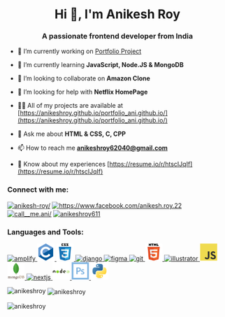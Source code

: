 <h1 align="center">Hi 👋, I'm Anikesh Roy</h1>
<h3 align="center">A passionate frontend developer from India</h3>

- 🔭 I’m currently working on [Portfolio Project](https://anikeshroy.github.io/portfolio_ani.github.io/)

- 🌱 I’m currently learning **JavaScript, Node.JS & MongoDB**

- 👯 I’m looking to collaborate on **Amazon Clone**

- 🤝 I’m looking for help with **Netflix HomePage**

- 👨‍💻 All of my projects are available at [https://anikeshroy.github.io/portfolio_ani.github.io/](https://anikeshroy.github.io/portfolio_ani.github.io/)

- 💬 Ask me about **HTML & CSS, C, CPP**

- 📫 How to reach me **anikeshroy62040@gmail.com**

- 📄 Know about my experiences [https://resume.io/r/htscIJqIf](https://resume.io/r/htscIJqIf)

<h3 align="left">Connect with me:</h3>
<p align="left">
<a href="https://linkedin.com/in/anikesh-roy/" target="blank"><img align="center" src="https://raw.githubusercontent.com/rahuldkjain/github-profile-readme-generator/master/src/images/icons/Social/linked-in-alt.svg" alt="anikesh-roy/" height="30" width="40" /></a>
<a href="https://fb.com/https://www.facebook.com/anikesh.roy.22" target="blank"><img align="center" src="https://raw.githubusercontent.com/rahuldkjain/github-profile-readme-generator/master/src/images/icons/Social/facebook.svg" alt="https://www.facebook.com/anikesh.roy.22" height="30" width="40" /></a>
<a href="https://instagram.com/call__me.ani/" target="blank"><img align="center" src="https://raw.githubusercontent.com/rahuldkjain/github-profile-readme-generator/master/src/images/icons/Social/instagram.svg" alt="call__me.ani/" height="30" width="40" /></a>
<a href="https://www.codechef.com/users/anikeshroy611" target="blank"><img align="center" src="https://cdn.jsdelivr.net/npm/simple-icons@3.1.0/icons/codechef.svg" alt="anikeshroy611" height="30" width="40" /></a>
</p>

<h3 align="left">Languages and Tools:</h3>
<p align="left"> <a href="https://aws.amazon.com/amplify/" target="_blank" rel="noreferrer"> <img src="https://docs.amplify.aws/assets/logo-dark.svg" alt="amplify" width="40" height="40"/> </a> <a href="https://www.cprogramming.com/" target="_blank" rel="noreferrer"> <img src="https://raw.githubusercontent.com/devicons/devicon/master/icons/c/c-original.svg" alt="c" width="40" height="40"/> </a> <a href="https://www.w3schools.com/css/" target="_blank" rel="noreferrer"> <img src="https://raw.githubusercontent.com/devicons/devicon/master/icons/css3/css3-original-wordmark.svg" alt="css3" width="40" height="40"/> </a> <a href="https://www.djangoproject.com/" target="_blank" rel="noreferrer"> <img src="https://cdn.worldvectorlogo.com/logos/django.svg" alt="django" width="40" height="40"/> </a> <a href="https://www.figma.com/" target="_blank" rel="noreferrer"> <img src="https://www.vectorlogo.zone/logos/figma/figma-icon.svg" alt="figma" width="40" height="40"/> </a> <a href="https://git-scm.com/" target="_blank" rel="noreferrer"> <img src="https://www.vectorlogo.zone/logos/git-scm/git-scm-icon.svg" alt="git" width="40" height="40"/> </a> <a href="https://www.w3.org/html/" target="_blank" rel="noreferrer"> <img src="https://raw.githubusercontent.com/devicons/devicon/master/icons/html5/html5-original-wordmark.svg" alt="html5" width="40" height="40"/> </a> <a href="https://www.adobe.com/in/products/illustrator.html" target="_blank" rel="noreferrer"> <img src="https://www.vectorlogo.zone/logos/adobe_illustrator/adobe_illustrator-icon.svg" alt="illustrator" width="40" height="40"/> </a> <a href="https://developer.mozilla.org/en-US/docs/Web/JavaScript" target="_blank" rel="noreferrer"> <img src="https://raw.githubusercontent.com/devicons/devicon/master/icons/javascript/javascript-original.svg" alt="javascript" width="40" height="40"/> </a> <a href="https://www.mongodb.com/" target="_blank" rel="noreferrer"> <img src="https://raw.githubusercontent.com/devicons/devicon/master/icons/mongodb/mongodb-original-wordmark.svg" alt="mongodb" width="40" height="40"/> </a> <a href="https://nextjs.org/" target="_blank" rel="noreferrer"> <img src="https://cdn.worldvectorlogo.com/logos/nextjs-2.svg" alt="nextjs" width="40" height="40"/> </a> <a href="https://nodejs.org" target="_blank" rel="noreferrer"> <img src="https://raw.githubusercontent.com/devicons/devicon/master/icons/nodejs/nodejs-original-wordmark.svg" alt="nodejs" width="40" height="40"/> </a> <a href="https://www.photoshop.com/en" target="_blank" rel="noreferrer"> <img src="https://raw.githubusercontent.com/devicons/devicon/master/icons/photoshop/photoshop-line.svg" alt="photoshop" width="40" height="40"/> </a> <a href="https://www.python.org" target="_blank" rel="noreferrer"> <img src="https://raw.githubusercontent.com/devicons/devicon/master/icons/python/python-original.svg" alt="python" width="40" height="40"/> </a> </p>

<p><img align="left" src="https://github-readme-stats.vercel.app/api/top-langs?username=anikeshroy&show_icons=true&locale=en&layout=compact" alt="anikeshroy" /></p>

<p>&nbsp;<img align="center" src="https://github-readme-stats.vercel.app/api?username=anikeshroy&show_icons=true&locale=en" alt="anikeshroy" /></p>

<p><img align="center" src="https://github-readme-streak-stats.herokuapp.com/?user=anikeshroy&" alt="anikeshroy" /></p>
